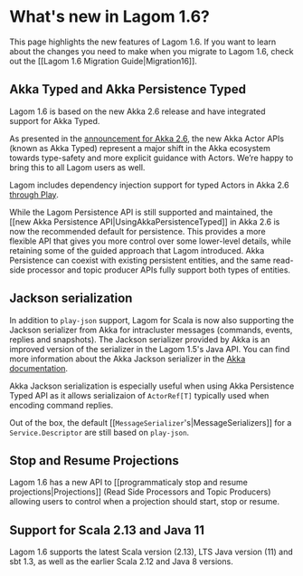 # What's new in Lagom 1.6?

This page highlights the new features of Lagom 1.6. If you want to learn about the changes you need to make when you migrate to Lagom 1.6, check out the [[Lagom 1.6 Migration Guide|Migration16]].

## Akka Typed and Akka Persistence Typed

Lagom 1.6 is based on the new Akka 2.6 release and have integrated support for Akka Typed.

As presented in the [announcement for Akka 2.6](https://www.lightbend.com/blog/six-things-architects-should-know-about-akka-2.6), the new Akka Actor APIs (known as Akka Typed) represent a major shift in the Akka ecosystem towards type-safety and more explicit guidance with Actors. We’re happy to bring this to all Lagom users as well.

Lagom includes dependency injection support for typed Actors in Akka 2.6 [through Play](https://www.playframework.com/documentation/2.8.x/AkkaTyped#Integrating-with-Akka-Typed).

While the Lagom Persistence API is still supported and maintained, the [[new Akka Persistence API|UsingAkkaPersistenceTyped]] in Akka 2.6 is now the recommended default for persistence. This provides a more flexible API that gives you more control over some lower-level details, while retaining some of the guided approach that Lagom introduced. Akka Persistence can coexist with existing persistent entities, and the same read-side processor and topic producer APIs fully support both types of entities.

## Jackson serialization

In addition to `play-json` support, Lagom for Scala is now also supporting the Jackson serializer from Akka for intracluster messages (commands, events, replies and snapshots). The Jackson serializer provided by Akka is an improved version of the serializer in the Lagom 1.5's Java API. You can find more information about the Akka Jackson serializer in the [Akka documentation](https://doc.akka.io/docs/akka/2.6/serialization-jackson.html).

Akka Jackson serialization is especially useful when using Akka Persistence Typed API as it allows serializaion of `ActorRef[T]` typically used when encoding command replies.

Out of the box, the default [[`MessageSerializer`'s|MessageSerializers]] for a `Service.Descriptor` are still based on `play-json`. 

## Stop and Resume Projections

Lagom 1.6 has a new API to [[programmaticaly stop and resume projections|Projections]] (Read Side Processors and Topic Producers) allowing users to control when a projection should start, stop or resume.

## Support for Scala 2.13 and Java 11

Lagom 1.6 supports the latest Scala version (2.13), LTS Java version (11) and sbt 1.3, as well as the earlier Scala 2.12 and Java 8 versions.
